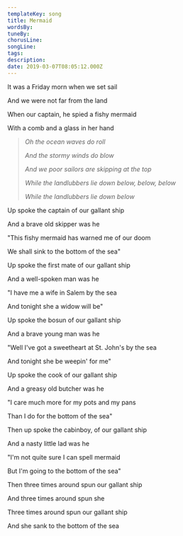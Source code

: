 ```yaml
---
templateKey: song
title: Mermaid  
wordsBy:
tuneBy:
chorusLine:
songLine:
tags:
description:
date: 2019-03-07T08:05:12.000Z
---
```

It was a Friday morn when we set sail

And we were not far from the land

When our captain, he spied a fishy mermaid

With a comb and a glass in her hand

> *Oh the ocean waves do roll*
>
> *And the stormy winds do blow*
>
> *And we poor sailors are skipping at the top*
>
> *While the landlubbers lie down below, below, below*
>
> *While the landlubbers lie down below*

Up spoke the captain of our gallant ship

And a brave old skipper was he

\"This fishy mermaid has warned me of our doom

We shall sink to the bottom of the sea\"

Up spoke the first mate of our gallant ship

And a well-spoken man was he

\"I have me a wife in Salem by the sea

And tonight she a widow will be\"

Up spoke the bosun of our gallant ship

And a brave young man was he

\"Well I\'ve got a sweetheart at St. John\'s by the sea

And tonight she be weepin\' for me\"

Up spoke the cook of our gallant ship

And a greasy old butcher was he

\"I care much more for my pots and my pans

Than I do for the bottom of the sea\"

Then up spoke the cabinboy, of our gallant ship

And a nasty little lad was he

\"I\'m not quite sure I can spell mermaid

But I\'m going to the bottom of the sea\"

Then three times around spun our gallant ship

And three times around spun she

Three times around spun our gallant ship

And she sank to the bottom of the sea
